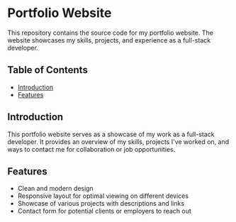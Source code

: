 # Portfolio Website

This repository contains the source code for my portfolio website. The website showcases my skills, projects, and experience as a full-stack developer.

## Table of Contents

- [Introduction](#introduction)
- [Features](#features)

## Introduction

This portfolio website serves as a showcase of my work as a full-stack developer. It provides an overview of my skills, projects I've worked on, and ways to contact me for collaboration or job opportunities.

## Features

- Clean and modern design
- Responsive layout for optimal viewing on different devices
- Showcase of various projects with descriptions and links
- Contact form for potential clients or employers to reach out


